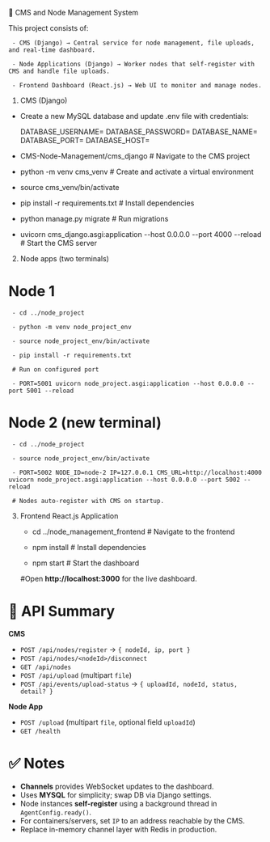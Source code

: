 🚀 CMS and Node Management System

   This project consists of:

     - CMS (Django) → Central service for node management, file uploads, and real-time dashboard.

     - Node Applications (Django) → Worker nodes that self-register with CMS and handle file uploads.

     - Frontend Dashboard (React.js) → Web UI to monitor and manage nodes.


1) CMS (Django)

  - Create a new MySQL database and update .env file with credentials:

      DATABASE_USERNAME=
      DATABASE_PASSWORD=
      DATABASE_NAME=
      DATABASE_PORT=
      DATABASE_HOST=

  - CMS-Node-Management/cms_django   # Navigate to the CMS project

  - python -m venv cms_venv    # Create and activate a virtual environment

  - source cms_venv/bin/activate

  - pip install -r requirements.txt    # Install dependencies
 
  - python manage.py migrate    # Run migrations

  - uvicorn cms_django.asgi:application --host 0.0.0.0 --port 4000 --reload    # Start the CMS server


2) Node apps (two terminals)
	
  # Node 1

     - cd ../node_project

     - python -m venv node_project_env

     - source node_project_env/bin/activate

     - pip install -r requirements.txt

     # Run on configured port

     - PORT=5001 uvicorn node_project.asgi:application --host 0.0.0.0 --port 5001 --reload

 # Node 2 (new terminal)

     - cd ../node_project

     - source node_project_env/bin/activate

     - PORT=5002 NODE_ID=node-2 IP=127.0.0.1 CMS_URL=http://localhost:4000 uvicorn node_project.asgi:application --host 0.0.0.0 --port 5002 --reload

     # Nodes auto-register with CMS on startup.


3) Frontend React.js Application

    - cd ../node_management_frontend      # Navigate to the frontend

    - npm install    # Install dependencies

    - npm start    # Start the dashboard

    #Open **http://localhost:3000** for the live dashboard.


# 📘 API Summary
**CMS**
- `POST /api/nodes/register` → `{ nodeId, ip, port }`
- `POST /api/nodes/<nodeId>/disconnect`
- `GET /api/nodes`
- `POST /api/upload` (multipart `file`)
- `POST /api/events/upload-status` → `{ uploadId, nodeId, status, detail? }`


**Node App**
- `POST /upload` (multipart `file`, optional field `uploadId`)
- `GET /health`


# ✅ Notes
- **Channels** provides WebSocket updates to the dashboard.
- Uses **MYSQL** for simplicity; swap DB via Django settings.
- Node instances **self-register** using a background thread in `AgentConfig.ready()`.
- For containers/servers, set `IP` to an address reachable by the CMS.
- Replace in-memory channel layer with Redis in production.
